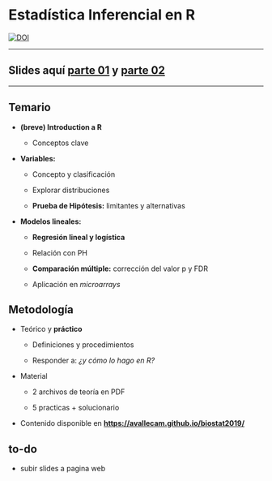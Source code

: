 # Estadística Inferencial en R



[![DOI](https://zenodo.org/badge/219005053.svg)](https://zenodo.org/badge/latestdoi/219005053)



-------

## Slides aquí [parte 01](https://avallecam.github.io/biostat2019/00-biostat2019-slides.html) y [parte 02](https://speakerdeck.com/avallecam/01-biostat2019-slides)

-------

## Temario

- __(breve) Introduction a R__

  * Conceptos clave

- __Variables:__ 

  * Concepto y clasificación

  * Explorar distribuciones

  * __Prueba de Hipótesis:__ limitantes y alternativas

- __Modelos lineales:__ 

  * __Regresión lineal y logística__

  * Relación con PH

  * __Comparación múltiple:__ corrección del valor p y FDR

  * Aplicación en _microarrays_

## Metodología

- Teórico y __práctico__

  * Definiciones y procedimientos
  
  * Responder a: _¿y cómo lo hago en R?_

- Material

  * 2 archivos de teoría en PDF
  
  * 5 practicas + solucionario 

- Contenido disponible en __https://avallecam.github.io/biostat2019/__


## to-do

- subir slides a pagina web
